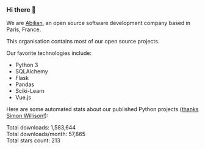 ### Hi there 👋

We are [Abilian](https://abilian.com/), an open source software development company based in Paris, France.

This organisation contains most of our open source projects.

Our favorite technologies include:

- Python 3
- SQLAlchemy
- Flask
- Pandas
- Sciki-Learn
- Vue.js

Here are some automated stats about our published Python projects
([thanks Simon Willison!][sw-post]):

<!--marker-->
Total downloads: 1,583,644<br>
Total downloads/month: 57,865<br>
Total stars count: 213
<!--end-->

[sw-post]: https://simonwillison.net/2020/Jul/10/self-updating-profile-readme/